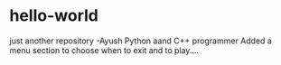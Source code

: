 # hello-world
just another repository
-Ayush Python aand C++ programmer
Added a menu section to choose when to exit and to play....

